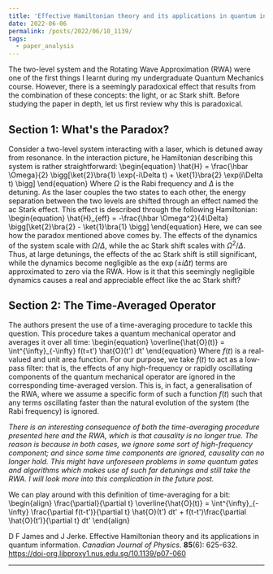 ```yaml
---
title: 'Effective Hamiltonian theory and its applications in quantum information'
date: 2022-06-06
permalink: /posts/2022/06/10_1139/
tags:
  - paper_analysis
---
```


The two-level system and the Rotating Wave Approximation (RWA) were one of the first things I learnt during my undergraduate Quantum Mechanics course. However, there is a seemingly paradoxical effect that results from the combination of these concepts: the light, or ac Stark shift. Before studying the paper in depth, let us first review why this is paradoxical.

Section 1: What's the Paradox?
------
Consider a two-level system interacting with a laser, which is detuned away from resonance. In the interaction picture, he Hamiltonian describing this system is rather straightforward:
  \begin{equation}
    \hat{H} = \frac{\hbar \Omega}{2} \bigg[\ket{2}\bra{1} \exp(-i\Delta t) + \ket{1}\bra{2} \exp(i\Delta t) \bigg]
  \end{equation}
Where $\Omega$ is the Rabi frequency and $\Delta$ is the detuning. As the laser couples the two states to each other, the energy separation between the two levels are shifted through an effect named the ac Stark effect. This effect is described through the following Hamiltonian:
  \begin{equation}
    \hat{H}_{eff} = -\frac{\hbar \Omega^2}{4\Delta} \bigg[\ket{2}\bra{2} - \ket{1}\bra{1} \bigg]
  \end{equation}
Here, we can see how the paradox mentioned above comes by. The effects of the dynamics of the system scale with $\Omega/\Delta$, while the ac Stark shift scales with $\Omega^2/\Delta$. Thus, at large detunings, the effects of the ac Stark shift is still significant, while the dynamics become negligible as the $\exp(\pm i \Delta t)$ terms are approximated to zero via the RWA. How is it that this seemingly negligible dynamics causes a real and appreciable effect like the ac Stark shift?

Section 2: The Time-Averaged Operator
------
The authors present the use of a time-averaging procedure to tackle this question. This procedure takes a quantum mechanical operator and averages it over all time:
  \begin{equation}
    \overline{\hat{O}(t)} = \int^{\infty}_{-\infty} f(t=t') \hat{O}(t') dt'
  \end{equation}
Where $f(t)$ is a real-valued and unit area function. For our purpose, we take $f(t)$ to act as a low-pass filter: that is, the effects of any high-frequency or rapidly oscillating components of the quantum mechanical operator are ignored in the corresponding time-averaged version. This is, in fact, a generalisation of the RWA, where we assume a specific form of such a function $f(t)$ such that any terms oscillating faster than the natural evolution of the system (the Rabi frequency) is ignored.

<i> There is an interesting consequence of both the time-averaging procedure presented here and the RWA, which is that causality is no longer true. The reason is because in both cases, we ignore some sort of high-frequency component; and since some time components are ignored, causality can no longer hold. This might have unforeseen problems in some quantum gates and algorithms which makes use of such far detunings and still take the RWA. I will look more into this complication in the future post. </i>

We can play around with this definition of time-averaging for a bit:
  \begin{align}
    \frac{\partial}{\partial t} \overline{\hat{O}(t)} = \int^{\infty}_{-\infty} \frac{\partial f(t-t')}{\partial t} \hat{O}(t') dt' + f(t-t')\frac{\partial \hat{O}(t')}{\partial t} dt'
  \end{align}



D F James and J Jerke. Effective Hamiltonian theory and its applications in quantum information. <i>Canadian Journal of Physics</i>. <b>85</b>(6): 625-632. https://doi-org.libproxy1.nus.edu.sg/10.1139/p07-060


------
